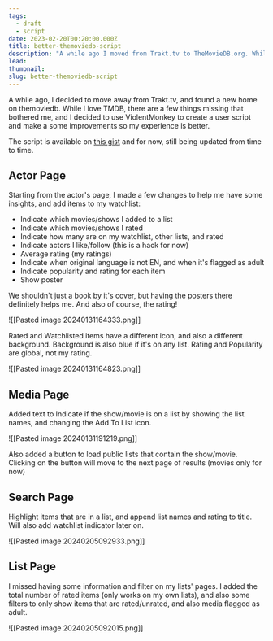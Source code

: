 ```yaml
---
tags:
  - draft
  - script
date: 2023-02-20T00:20:00.000Z
title: better-themoviedb-script
description: "A while ago I moved from Trakt.tv to TheMovieDB.org. While I love it, there are a few things it could be better. So I though: why not a script?"
lead: 
thumbnail: 
slug: better-themoviedb-script
---
```

A while ago, I decided to move away from Trakt.tv, and found a new home on themoviedb. While I love TMDB, there are a few things missing that bothered me, and I decided to use ViolentMonkey to create a user script and make a some improvements so my experience is better.

The script is available on [this gist](https://gist.github.com/thiagomgd/ddc36493dc934490fe3f4949e827e4bb) and for now, still being updated from time to time.

## Actor Page

Starting from the actor's page, I made a few changes to help me have some insights, and add items to my watchlist:

- Indicate which movies/shows I added to a list
- Indicate which movies/shows I rated
- Indicate how many are on my watchlist, other lists, and rated
- Indicate actors I like/follow (this is a hack for now)
- Average rating (my ratings)
- Indicate when original language is not EN, and when it's flagged as adult
- Indicate popularity and rating for each item
- Show poster

We shouldn't just a book by it's cover, but having the posters there definitely helps me. And also of course, the rating!

![[Pasted image 20240131164333.png]]

Rated and Watchlisted items have a different icon, and also a different background. Background is also blue if it's on any list. Rating and Popularity are global, not my rating.

![[Pasted image 20240131164823.png]]

## Media Page

Added text to Indicate if the show/movie is on a list by showing the list names, and changing the Add To List icon. 

![[Pasted image 20240131191219.png]]

Also added a button to load public lists that contain the show/movie. Clicking on the button will move to the next page of results (movies only for now)
## Search Page

Highlight items that are in a list, and append list names and rating to title. Will also add watchlist indicator later on.

![[Pasted image 20240205092933.png]]
## List Page

I missed having some information and filter on my lists' pages. I added the total number of rated items (only works on my own lists), and also some filters to only show items that are rated/unrated, and also media flagged as adult.

![[Pasted image 20240205092015.png]]